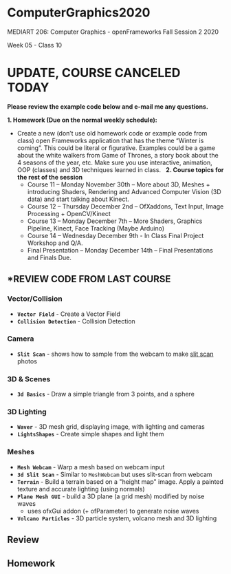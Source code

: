 # ComputerGraphics2020

MEDIART 206: Computer Graphics - openFrameworks
Fall Session 2 2020  

Week 05 - Class 10

# UPDATE, COURSE CANCELED TODAY
**Please review the example code below and e-mail me any questions.**

**1. Homework (Due on the normal weekly schedule):**
 
- Create a new (don’t use old homework code or example code from class) open Frameworks application that has the theme “Winter is coming”. This could be literal or figurative. Examples could be a game about the white walkers from Game of Thrones, a story book about the 4 seasons of the year, etc. Make sure you use interactive, animation, OOP (classes) and 3D techniques learned in class.
	 
	**2. Course topics for the rest of the session**
	 
	- Course 11 – Monday November 30th – More about 3D, Meshes + introducing Shaders, Rendering and Advanced Computer Vision (3D data) and start talking about Kinect.
	- Course 12 – Thursday December 2nd – OfXaddons, Text Input, Image Processing + OpenCV/Kinect
	- Course 13 – Monday December 7th – More Shaders, Graphics Pipeline, Kinect, Face Tracking (Maybe Arduino)
	- Course 14 – Wednesday December 9th - In Class Final Project Workshop and Q/A.
	- Final Presentation – Monday December 14th – Final Presentations and Finals Due.

## \*REVIEW CODE FROM LAST COURSE

### Vector/Collision

- **`Vector Field`** - Create a Vector Field
- **`Collision Detection`** - Collision Detection

### Camera
- **`Slit Scan`** - shows how to sample from the webcam to make [slit scan][1] photos

### 3D & Scenes

- **`3d Basics`** - Draw a simple triangle from 3 points, and a sphere

### 3D Lighting

- **`Waver`** - 3D mesh grid, displaying image, with lighting and cameras
- **`LightsShapes`** - Create simple shapes and light them     

### Meshes

- **`Mesh Webcam`** - Warp a mesh based on webcam input    
- **`3d Slit Scan`** - Similar to `MeshWebcam` but uses slit-scan from webcam 
- **`Terrain`**  - Build a terrain based on a "height map" image. Apply a painted texture and accurate lighting (using normals)  
- **`Plane Mesh GUI`** - build a 3D plane (a grid mesh) modified by noise waves
   - uses ofxGui addon (+ ofParameter) to generate noise waves
- **`Volcano Particles`** - 3D particle system, volcano mesh and 3D lighting

## Review

## Homework

[1]:	https://www.youtube.com/watch?v=NSesvu_uqLo